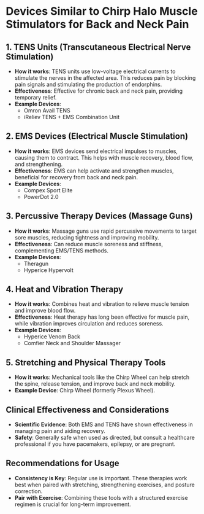 # Devices Similar to Chirp Halo Muscle Stimulators for Back and Neck Pain

## 1. TENS Units (Transcutaneous Electrical Nerve Stimulation)
- **How it works**: TENS units use low-voltage electrical currents to stimulate the nerves in the affected area. This reduces pain by blocking pain signals and stimulating the production of endorphins.
- **Effectiveness**: Effective for chronic back and neck pain, providing temporary relief.
- **Example Devices**:
  - Omron Avail TENS
  - iReliev TENS + EMS Combination Unit

## 2. EMS Devices (Electrical Muscle Stimulation)
- **How it works**: EMS devices send electrical impulses to muscles, causing them to contract. This helps with muscle recovery, blood flow, and strengthening.
- **Effectiveness**: EMS can help activate and strengthen muscles, beneficial for recovery from back and neck pain.
- **Example Devices**:
  - Compex Sport Elite
  - PowerDot 2.0

## 3. Percussive Therapy Devices (Massage Guns)
- **How it works**: Massage guns use rapid percussive movements to target sore muscles, reducing tightness and improving mobility.
- **Effectiveness**: Can reduce muscle soreness and stiffness, complementing EMS/TENS methods.
- **Example Devices**:
  - Theragun
  - Hyperice Hypervolt

## 4. Heat and Vibration Therapy
- **How it works**: Combines heat and vibration to relieve muscle tension and improve blood flow.
- **Effectiveness**: Heat therapy has long been effective for muscle pain, while vibration improves circulation and reduces soreness.
- **Example Devices**:
  - Hyperice Venom Back
  - Comfier Neck and Shoulder Massager

## 5. Stretching and Physical Therapy Tools
- **How it works**: Mechanical tools like the Chirp Wheel can help stretch the spine, release tension, and improve back and neck mobility.
- **Example Device**: Chirp Wheel (formerly Plexus Wheel).

## Clinical Effectiveness and Considerations
- **Scientific Evidence**: Both EMS and TENS have shown effectiveness in managing pain and aiding recovery.
- **Safety**: Generally safe when used as directed, but consult a healthcare professional if you have pacemakers, epilepsy, or are pregnant.

## Recommendations for Usage
- **Consistency is Key**: Regular use is important. These therapies work best when paired with stretching, strengthening exercises, and posture correction.
- **Pair with Exercise**: Combining these tools with a structured exercise regimen is crucial for long-term improvement.